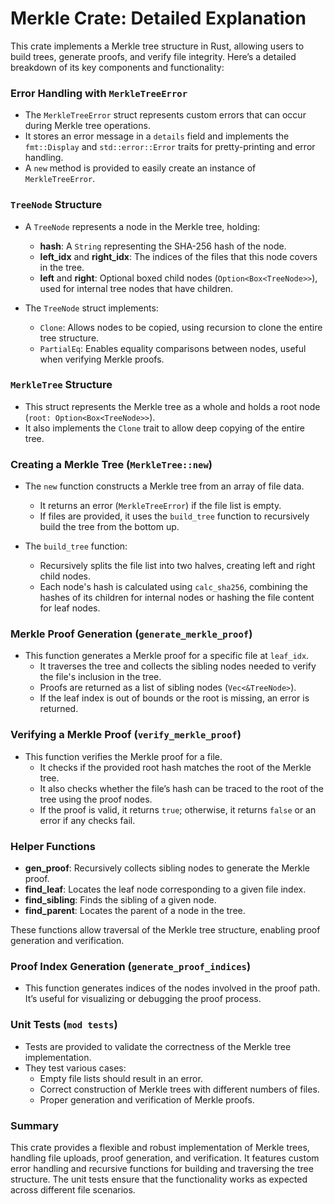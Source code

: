 # Merkle Crate: Detailed Explanation

This crate implements a Merkle tree structure in Rust, allowing users to build trees, generate proofs, and verify file integrity. Here’s a detailed breakdown of its key components and functionality:

### Error Handling with `MerkleTreeError`
- The `MerkleTreeError` struct represents custom errors that can occur during Merkle tree operations. 
- It stores an error message in a `details` field and implements the `fmt::Display` and `std::error::Error` traits for pretty-printing and error handling.
- A `new` method is provided to easily create an instance of `MerkleTreeError`.

### `TreeNode` Structure
- A `TreeNode` represents a node in the Merkle tree, holding:
  - **hash**: A `String` representing the SHA-256 hash of the node.
  - **left_idx** and **right_idx**: The indices of the files that this node covers in the tree.
  - **left** and **right**: Optional boxed child nodes (`Option<Box<TreeNode>>`), used for internal tree nodes that have children.

- The `TreeNode` struct implements:
  - `Clone`: Allows nodes to be copied, using recursion to clone the entire tree structure.
  - `PartialEq`: Enables equality comparisons between nodes, useful when verifying Merkle proofs.

### `MerkleTree` Structure
- This struct represents the Merkle tree as a whole and holds a root node (`root: Option<Box<TreeNode>>`).
- It also implements the `Clone` trait to allow deep copying of the entire tree.

### Creating a Merkle Tree (`MerkleTree::new`)
- The `new` function constructs a Merkle tree from an array of file data.
  - It returns an error (`MerkleTreeError`) if the file list is empty.
  - If files are provided, it uses the `build_tree` function to recursively build the tree from the bottom up.
  
- The `build_tree` function:
  - Recursively splits the file list into two halves, creating left and right child nodes.
  - Each node's hash is calculated using `calc_sha256`, combining the hashes of its children for internal nodes or hashing the file content for leaf nodes.
  
### Merkle Proof Generation (`generate_merkle_proof`)
- This function generates a Merkle proof for a specific file at `leaf_idx`. 
  - It traverses the tree and collects the sibling nodes needed to verify the file's inclusion in the tree.
  - Proofs are returned as a list of sibling nodes (`Vec<&TreeNode>`).
  - If the leaf index is out of bounds or the root is missing, an error is returned.

### Verifying a Merkle Proof (`verify_merkle_proof`)
- This function verifies the Merkle proof for a file. 
  - It checks if the provided root hash matches the root of the Merkle tree.
  - It also checks whether the file’s hash can be traced to the root of the tree using the proof nodes.
  - If the proof is valid, it returns `true`; otherwise, it returns `false` or an error if any checks fail.

### Helper Functions
- **gen_proof**: Recursively collects sibling nodes to generate the Merkle proof.
- **find_leaf**: Locates the leaf node corresponding to a given file index.
- **find_sibling**: Finds the sibling of a given node.
- **find_parent**: Locates the parent of a node in the tree.

These functions allow traversal of the Merkle tree structure, enabling proof generation and verification.

### Proof Index Generation (`generate_proof_indices`)
- This function generates indices of the nodes involved in the proof path. It’s useful for visualizing or debugging the proof process.
  
### Unit Tests (`mod tests`)
- Tests are provided to validate the correctness of the Merkle tree implementation.
- They test various cases:
  - Empty file lists should result in an error.
  - Correct construction of Merkle trees with different numbers of files.
  - Proper generation and verification of Merkle proofs.

### Summary
This crate provides a flexible and robust implementation of Merkle trees, handling file uploads, proof generation, and verification. It features custom error handling and recursive functions for building and traversing the tree structure. The unit tests ensure that the functionality works as expected across different file scenarios.
